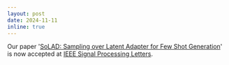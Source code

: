 ```yaml
---
layout: post
date: 2024-11-11
inline: true
---
```


Our paper '[SoLAD: Sampling over Latent Adapter for Few Shot Generation](https://ieeexplore.ieee.org/document/10750383)' is now accepted at [IEEE Signal Processing Letters](https://ieeexplore.ieee.org/xpl/RecentIssue.jsp?punumber=97).